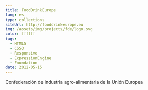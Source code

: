 ```yaml
---
title: FoodDrinkEurope
lang: es
type: collections
siteUrl: http://fooddrinkeurope.eu
img: /assets/img/projects/fde/logo.svg
color: ffffff
tags:
  - HTML5
  - CSS3
  - Responsive
  - ExpressionEngine
  - Foundation
date: 2012-05-15
---
```


Confederación de industria agro-alimentaria de la Unión Europea
